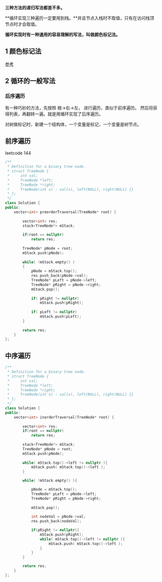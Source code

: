 **三种方法的递归写法都差不多。**

**循环实现三种遍历一定要用到栈。**并且节点入栈时不取值，只有在访问栈顶节点时才会取值。

**循环实现时有一种通用的容易理解的写法，叫做颜色标记法。**



## 1 颜色标记法

[参考](https://leetcode-cn.com/problems/binary-tree-inorder-traversal/solution/yan-se-biao-ji-fa-yi-chong-tong-yong-qie-jian-ming/)







## 2 循环的一般写法

### 后序遍历

有一种巧妙的方法，先按照 根->右->左， 进行遍历，类似于前序遍历。 然后将获得列表，再翻转一遍。就是用循环实现了后序遍历。

对树做标记时，新建一个结构体，一个变量是标记，一个变量是树节点。



## 前序遍历

leetcode 144

```c++
/**
 * Definition for a binary tree node.
 * struct TreeNode {
 *     int val;
 *     TreeNode *left;
 *     TreeNode *right;
 *     TreeNode(int x) : val(x), left(NULL), right(NULL) {}
 * };
 */
class Solution {
public:
    vector<int> preorderTraversal(TreeNode* root) {
        
        vector<int> res;
        stack<TreeNode*> mStack;
        
        if(root == nullptr)
            return res;
        
        TreeNode* pNode = root;
        mStack.push(pNode);
        
        while( !mStack.empty() )
        {
            pNode = mStack.top();
            res.push_back(pNode->val);
            TreeNode* pLeft = pNode->left;
            TreeNode* pRight = pNode->right;
            mStack.pop();
            
            if( pRight != nullptr)
                mStack.push(pRight);
            
            if( pLeft != nullptr)
                mStack.push(pLeft);
        }
        
        return res;
    }
};
```



## 中序遍历

```c++
/**
 * Definition for a binary tree node.
 * struct TreeNode {
 *     int val;
 *     TreeNode *left;
 *     TreeNode *right;
 *     TreeNode(int x) : val(x), left(NULL), right(NULL) {}
 * };
 */
class Solution {
public:
    vector<int> inorderTraversal(TreeNode* root) {
        
        vector<int> res;
        if(root == nullptr)
            return res;
        
        stack<TreeNode*> mStack;
        TreeNode* pNode = root;
        mStack.push(pNode);
        
        while( mStack.top()->left != nullptr ){
            mStack.push( mStack.top()->left );
        }

        while( !mStack.empty() ){

            pNode = mStack.top();
            TreeNode* pLeft = pNode->left;
            TreeNode* pRight = pNode->right;
            
            mStack.pop();
            
            int nodeVal = pNode->val;
            res.push_back(nodeVal);

            if(pRight != nullptr){
                mStack.push(pRight); 
                while( mStack.top()->left != nullptr ){
                    mStack.push( mStack.top()->left );
                }
            }
        }

        return res;
    }
};
```

